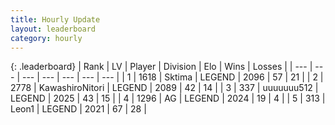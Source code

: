 ```yaml
---
title: Hourly Update
layout: leaderboard
category: hourly
---
```


{: .leaderboard}
| Rank | LV | Player | Division | Elo | Wins | Losses |
| --- | --- | --- | --- | --- | --- | --- |
| <span data-change="1">1</span> | 1618 | <span title="ID: 353063">Sktima</span> | LEGEND | <span data-change="18">2096</span> | <span data-change="5">57</span> | <span data-change="1">21</span> |
| <span data-change="-1">2</span> | 2778 | <span title="ID: 164871">KawashiroNitori</span> | LEGEND | <span data-change="0">2089</span> | <span data-change="0">42</span> | <span data-change="0">14</span> |
| <span data-change="0">3</span> | 337 | <span title="ID: 655022">uuuuuuu512</span> | LEGEND | <span data-change="0">2025</span> | <span data-change="0">43</span> | <span data-change="0">15</span> |
| <span data-change="0">4</span> | 1296 | <span title="ID: 433216">AG</span> | LEGEND | <span data-change="0">2024</span> | <span data-change="0">19</span> | <span data-change="0">4</span> |
| <span data-change="2">5</span> | 313 | <span title="ID: 538611">Leon1</span> | LEGEND | <span data-change="7">2021</span> | <span data-change="1">67</span> | <span data-change="0">28</span> |